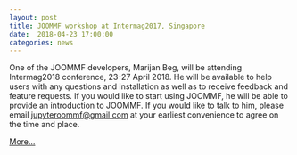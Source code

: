 ```yaml
---
layout: post
title: JOOMMF workshop at Intermag2017, Singapore
date:  2018-04-23 17:00:00
categories: news
---
```


One of the JOOMMF developers, Marijan Beg, will be attending
Intermag2018 conference, 23-27 April 2018. He will be available to
help users with any questions and installation as well as to receive
feedback and feature requests. If you would like to start using
JOOMMF, he will be able to provide an introduction to JOOMMF. If you
would like to talk to him, please email jupyteroommf@gmail.com at your
earliest convenience to agree on the time and place.

[More...](_posts/news/2018-04-23-Intermag-Singapore.md)